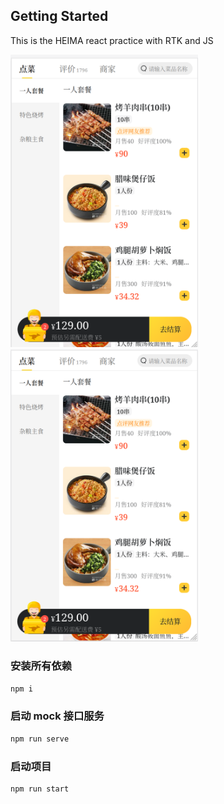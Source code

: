 ## Getting Started

This is the HEIMA react practice with RTK and JS

<img src="https://github.com/Yunshasha/meituan_cart/blob/main/public/ui.png" alt="uipicture" style="width: 300px">
<img src="https://github.com/Yunshasha/meituan_cart/blob/main/public/cartui.png" style="width: 300px">

### 安装所有依赖

```bash
npm i
```

### 启动 mock 接口服务

```bash
npm run serve
```

### 启动项目

```bash
npm run start

```
